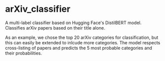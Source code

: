 # arXiv_classifier

A multi-label classifier based on Hugging Face's  DistilBERT model. Classifies arXiv papers based on their title alone.

As an example, we chose the top 20 arXiv categories for classification, but this can easily be extended to inlcude more categories. The model respects cross-listing of papers and predicts the 5 most probable categories and their probabilities.
